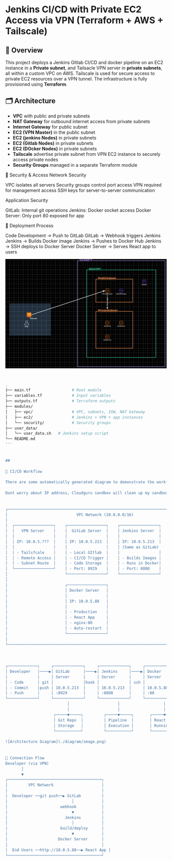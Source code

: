 # Jenkins CI/CD with Private EC2 Access via VPN (Terraform + AWS + Tailscale)

## 📌 Overview

This project deploys a Jenkins GItlab CI/CD and docker pipeline on an EC2 instance in a **Private subnet**, and Tailsacle VPN server in **private subnets**, all within a custom VPC on AWS. Tailscale is used for secure access to private EC2 resources over a VPN tunnel. The infrastructure is fully provisioned using **Terraform**.


## 🗂️ Architecture

- **VPC** with public and private subnets
- **NAT Gateway** for outbound internet access from private subnets
- **Internet Gateway** for public subnet
- **EC2 (VPN Master)** in the public subnet
- **EC2 (jenkins Nodes)** in private subnets
- **EC2 (Gitlab Nodes)** in private subnets
- **EC2 (DOcker Nodes)** in private subnets 
- **Tailscale** advertise private subnet from VPN EC2 instance to securely access private nodes
- **Security Groups** managed in a separate Terraform module


🔐 Security & Access
Network Security

VPC isolates all servers
Security groups control port access
VPN required for management access
SSH keys for server-to-server communication

Application Security

GitLab: Internal git operations
Jenkins: Docker socket access
Docker Server: Only port 80 exposed for app

🚀 Deployment Process

Code Development → Push to GitLab
GitLab → Webhook triggers Jenkins
Jenkins → Builds Docker image
Jenkins → Pushes to Docker Hub
Jenkins → SSH deploys to Docker Server
Docker Server → Serves React app to users

![Architecture Diagram](./diagram/network-diagram.png)
#
```bash
.
├── main.tf                  # Root module
├── variables.tf             # Input variables
├── outputs.tf               # Terraform outputs
├── modules/
│   ├── vpc/                 # VPC, subnets, IGW, NAT Gateway
│   ├── ec2/                 # Jenkins + VPN + app instances
│   └── security/            # Security groups
├── user_data/
│   └── user_data.sh   # Jenkins setup script
└── README.md
'''


##

🔄 CI/CD Workflow

There are some automatically generated diagram to demonstrate the workflow of my homelab CICD process

Dont worry about IP address, Cloudguru sandbox will clean up my sandbox every 4 hours.


┌─────────────────────────────────────────────────────────────────────────────┐
│                              VPC Network (10.0.0.0/16)                     │
│                                                                            │
│  ┌─────────────────┐    ┌─────────────────┐    ┌─────────────────┐         │
│  │   VPN Server    │    │  GitLab Server  │    │ Jenkins Server  │         │
│  │                 │    │                 │    │                 │         │
│  │ IP: 10.0.5.???  │    │ IP: 10.0.5.213  │    │ IP: 10.0.5.213  │         │
│  │                 │    │                 │    │ (Same as GitLab)         │
│  │ - Tailsfcale    │    │ - Local GItlab  │    │                 │         │
│  │ - Remote Access │    │ - CI/CD Trigger │    │ - Builds Images │         │
│  │ - Subnet Route  │    │ - Code Storage  │    │ - Runs in Docker│         │
│  └─────────────────┘    │ - Port: 8929    │    │ - Port: 8080    │         │
│                         └─────────────────┘    └─────────────────┘         │
│                                                                            │
│                         ┌─────────────────┐                                │
│                         │ Docker Server   │                                │
│                         │                 │                                │
│                         │ IP: 10.0.5.88   │                                │
│                         │                 │                                │
│                         │ - Production    │                                │
│                         │ - React App     │                                │
│                         │ - nginx:80      │                                │
│                         │ - Auto-restart  │                                │
│                         └─────────────────┘                                │
│                                                                             │
└─────────────────────────────────────────────────────────────────────────────┘



┌─────────────┐     ┌─────────────┐     ┌─────────────┐     ┌─────────────┐
│ Developer   │────▶│ GitLab      │────▶│ Jenkins     │────▶│ Docker      │
│             │     │ Server      │     │ Server      │     │ Server      │
│ - Code      │ git │             │hook │             │ ssh │             │
│ - Commit    │push │ 10.0.5.213  │     │ 10.0.5.213  │     │ 10.0.5.88   │
│ - Push      │     │ :8929       │     │ :8080       │     │ :80         │
└─────────────┘     └─────────────┘     └─────────────┘     └─────────────┘
                           │                     │                   │
                           │                     │                   │
                     ┌─────▼─────┐         ┌─────▼─────┐       ┌─────▼─────┐
                     │ Git Repo  │         │ Pipeline  │       │ React App │
                     │ Storage   │         │ Execution │       │ Running   │
                     └───────────┘         └───────────┘       └───────────┘

![Architecture Diagram](./diagram/image.png)


🔌 Connection Flow
Developer (via VPN)
       │
       ▼
┌─────────────────────────────────────────┐
│         VPC Network                     │
│                                         │
│  Developer ──git push──▶ GitLab         │
│                            │            │
│                       webhook           │
│                            ▼            │
│                         Jenkins         │
│                            │            │
│                       build/deploy      │
│                            ▼            │
│                      Docker Server      │
│                                         │
│  End Users ──http://10.0.5.88──▶ React App │
└─────────────────────────────────────────┘